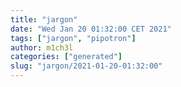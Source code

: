 ```yaml
---
title: "jargon"
date: "Wed Jan 20 01:32:00 CET 2021"
tags: ["jargon", "pipotron"]
author: m1ch3l
categories: ["generated"]
slug: "jargon/2021-01-20-01:32:00"
---
```



